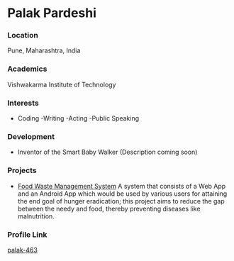 # Palak Pardeshi

### Location

Pune, Maharashtra, India

### Academics

Vishwakarma Institute of Technology

### Interests

- Coding
-Writing
-Acting
-Public Speaking

### Development

- Inventor of the Smart Baby Walker (Description coming soon)

### Projects

- [Food Waste Management System](https://github.com/palak-463/Food_Traceability_System_For_Hunger_Eradication) 
A system that consists of a Web App and an Android App which would be used by various users for attaining the end goal of hunger eradication; this project aims to reduce the gap between the needy and food, thereby preventing diseases like malnutrition.

### Profile Link

[palak-463](https://github.com/palak-463)
